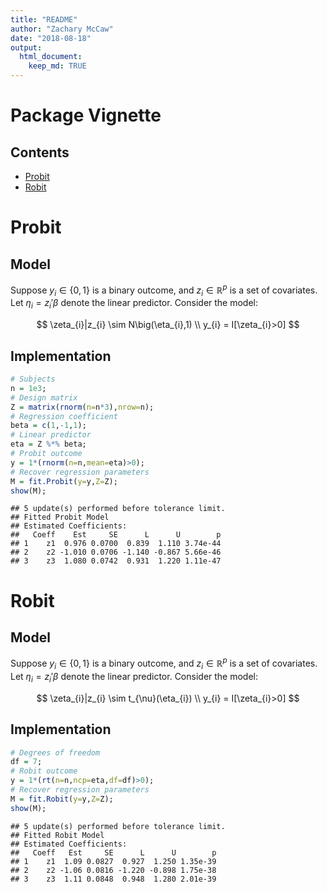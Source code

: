 ```yaml
---
title: "README"
author: "Zachary McCaw"
date: "2018-08-18"
output: 
  html_document: 
    keep_md: TRUE
--- 
```


# Package Vignette




## Contents

* [Probit](#probit)
* [Robit](#robit)

# Probit

## Model

Suppose $y_{i}\in\{0,1\}$ is a binary outcome, and $z_{i}\in\mathbb{R}^{p}$ is a set of covariates. Let $\eta_{i} = z_{i}'\beta$ denote the linear predictor. Consider the model:

$$
\zeta_{i}|z_{i} \sim N\big(\eta_{i},1) \\
y_{i} = I[\zeta_{i}>0]
$$

## Implementation


```r
# Subjects
n = 1e3;
# Design matrix
Z = matrix(rnorm(n=n*3),nrow=n);
# Regression coefficient
beta = c(1,-1,1);
# Linear predictor
eta = Z %*% beta;
# Probit outcome
y = 1*(rnorm(n=n,mean=eta)>0);
# Recover regression parameters
M = fit.Probit(y=y,Z=Z);
show(M);
```

```
## 5 update(s) performed before tolerance limit. 
## Fitted Probit Model
## Estimated Coefficients:
##   Coeff    Est     SE      L      U        p
## 1    z1  0.976 0.0700  0.839  1.110 3.74e-44
## 2    z2 -1.010 0.0706 -1.140 -0.867 5.66e-46
## 3    z3  1.080 0.0742  0.931  1.220 1.11e-47
```

# Robit

## Model

Suppose $y_{i}\in\{0,1\}$ is a binary outcome, and $z_{i}\in\mathbb{R}^{p}$ is a set of covariates. Let $\eta_{i} = z_{i}'\beta$ denote the linear predictor. Consider the model:

$$
\zeta_{i}|z_{i} \sim t_{\nu}(\eta_{i}) \\
y_{i} = I[\zeta_{i}>0]
$$

## Implementation


```r
# Degrees of freedom
df = 7;
# Robit outcome
y = 1*(rt(n=n,ncp=eta,df=df)>0);
# Recover regression parameters
M = fit.Robit(y=y,Z=Z);
show(M);
```

```
## 5 update(s) performed before tolerance limit. 
## Fitted Robit Model
## Estimated Coefficients:
##   Coeff   Est     SE      L      U        p
## 1    z1  1.09 0.0827  0.927  1.250 1.35e-39
## 2    z2 -1.06 0.0816 -1.220 -0.898 1.75e-38
## 3    z3  1.11 0.0848  0.948  1.280 2.01e-39
```
